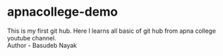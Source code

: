 # apnacollege-demo
This is my first git hub. Here I learns all basic of git hub from apna college youtube channel.
<br>
Author - Basudeb Nayak
